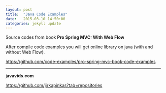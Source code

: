 ```yaml
---
layout: post
title:  "Java Code Examples"
date:   2015-03-10 14:50:00
categories: jekyll update
---
```




Source codes from book <strong>Pro Spring MVC: With Web Flow</strong><br/>

After compile code examples you will get online library on java (with and without Web Flow).  

https://github.com/code-examples/pro-spring-mvc-book-code-examples

<hr/>

<strong>javavids.com</strong>

https://github.com/jirkapinkas?tab=repositories
